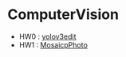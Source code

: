 # ComputerVision

* HW0 : [yolov3edit](https://github.com/aaron851113/ComputerVision/tree/master/yolov3edit)
* HW1 : [MosaicpPhoto](https://github.com/aaron851113/ComputerVision/tree/master/MosaicpPhoto)
